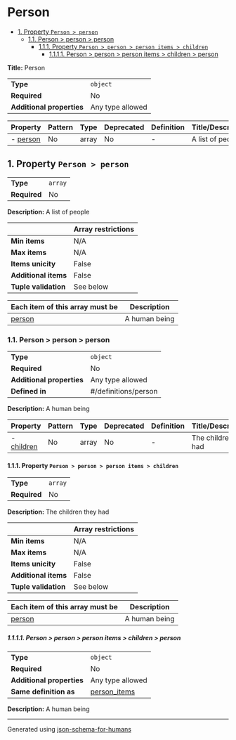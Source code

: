 # Person

- [1. Property `Person > person`](#person)
  - [1.1. Person > person > person](#person_items)
    - [1.1.1. Property `Person > person > person items > children`](#person_items_children)
      - [1.1.1.1. Person > person > person items > children > person](#person_items_children_items)

**Title:** Person

|                           |                  |
| ------------------------- | ---------------- |
| **Type**                  | `object`         |
| **Required**              | No               |
| **Additional properties** | Any type allowed |

| Property             | Pattern | Type  | Deprecated | Definition | Title/Description |
| -------------------- | ------- | ----- | ---------- | ---------- | ----------------- |
| - [person](#person ) | No      | array | No         | -          | A list of people  |

## <a name="person"></a>1. Property `Person > person`

|              |         |
| ------------ | ------- |
| **Type**     | `array` |
| **Required** | No      |

**Description:** A list of people

|                      | Array restrictions |
| -------------------- | ------------------ |
| **Min items**        | N/A                |
| **Max items**        | N/A                |
| **Items unicity**    | False              |
| **Additional items** | False              |
| **Tuple validation** | See below          |

| Each item of this array must be | Description   |
| ------------------------------- | ------------- |
| [person](#person_items)         | A human being |

### <a name="person_items"></a>1.1. Person > person > person

|                           |                      |
| ------------------------- | -------------------- |
| **Type**                  | `object`             |
| **Required**              | No                   |
| **Additional properties** | Any type allowed     |
| **Defined in**            | #/definitions/person |

**Description:** A human being

| Property                              | Pattern | Type  | Deprecated | Definition | Title/Description     |
| ------------------------------------- | ------- | ----- | ---------- | ---------- | --------------------- |
| - [children](#person_items_children ) | No      | array | No         | -          | The children they had |

#### <a name="person_items_children"></a>1.1.1. Property `Person > person > person items > children`

|              |         |
| ------------ | ------- |
| **Type**     | `array` |
| **Required** | No      |

**Description:** The children they had

|                      | Array restrictions |
| -------------------- | ------------------ |
| **Min items**        | N/A                |
| **Max items**        | N/A                |
| **Items unicity**    | False              |
| **Additional items** | False              |
| **Tuple validation** | See below          |

| Each item of this array must be        | Description   |
| -------------------------------------- | ------------- |
| [person](#person_items_children_items) | A human being |

##### <a name="person_items_children_items"></a>1.1.1.1. Person > person > person items > children > person

|                           |                               |
| ------------------------- | ----------------------------- |
| **Type**                  | `object`                      |
| **Required**              | No                            |
| **Additional properties** | Any type allowed              |
| **Same definition as**    | [person_items](#person_items) |

**Description:** A human being

----------------------------------------------------------------------------------------------------------------------------
Generated using [json-schema-for-humans](https://github.com/coveooss/json-schema-for-humans)
